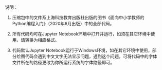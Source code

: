 说明：

1. 压缩包中的文件系上海科技教育出版社出版的图书《面向中小学教师的Python编程入门》（2020年8月出版）中的全部代码。

2. 所有代码均可在Jupyter Notebook环境中打开并运行，如须在其它环境中使用，请转换为相应格式。

3. 代码默认Jupyter Notebook运行于Windows环境，如在其它环境中使用，部分绘图代码会遇到中文文字无法显示问题，遇到这个问题，可将代码中的字体文件所在的路径更改为你所运行系统的字体路径即可。
